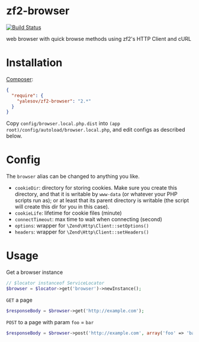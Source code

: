# zf2-browser

[![Build Status](https://travis-ci.org/yalesov/zf2-browser.svg)](https://travis-ci.org/yalesov/zf2-browser)

web browser with quick browse methods using zf2's HTTP Client and cURL

# Installation

[Composer](http://getcomposer.org/):

```json
{
  "require": {
    "yalesov/zf2-browser": "2.*"
  }
}
```

Copy `config/browser.local.php.dist` into `(app root)/config/autoload/browser.local.php`, and edit configs as described below.

# Config

The `browser` alias can be changed to anything you like.

- `cookieDir`: directory for storing cookies. Make sure you create this directory, and that it is writable by `www-data` (or whatever your PHP scripts run as); or at least that its parent directory is writable (the script will create this dir for you in this case).
- `cookieLife`: lifetime for cookie files (minute)
- `connectTimeout`: max time to wait when connecting (second)
- `options`: wrapper for `\Zend\Http\Client::setOptions()`
- `headers`: wrapper for `\Zend\Http\Client::setHeaders()`

# Usage

Get a browser instance

```php
// $locator instanceof ServiceLocator
$browser = $locator->get('browser')->newInstance();
```

`GET` a page

```php
$responseBody = $browser->get('http://example.com');
```

`POST` to a page with param `foo` = `bar`

```php
$responseBody = $browser->post('http://example.com', array('foo' => 'bar'));
```
